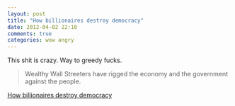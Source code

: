 ```yaml
---
layout: post
title: "How billionaires destroy democracy"
date: 2012-04-02 22:10
comments: true
categories: wow angry
---
```


This shit is crazy. Way to greedy fucks.

> Wealthy Wall Streeters have rigged the economy and the government against the people.


[How billionaires destroy democracy](http://www.salon.com/2012/04/01/how_billionaires_destroy_democracy/singleton/)



